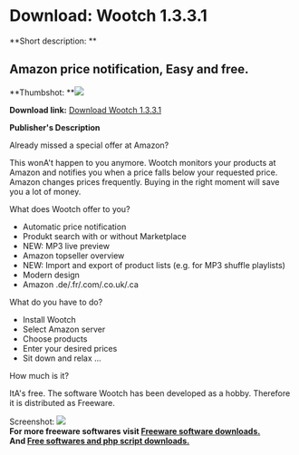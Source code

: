 # Download: Wootch 1.3.3.1

**Short description: **

## Amazon price notification, Easy and free.

  
**Thumbshot: **![](http://www.freewarefiles.com/screenshot/wootch_md.jpg)   
  
**Download link:** [Download Wootch 1.3.3.1](http://freesoftwares.boysofts.com/Wootch_program_49106.html)  
  

**Publisher's Description**  
  

Already missed a special offer at Amazon?

This wonA't happen to you anymore. Wootch monitors your products at Amazon and
notifies you when a price falls below your requested price. Amazon changes
prices frequently. Buying in the right moment will save you a lot of money.

What does Wootch offer to you?

  * Automatic price notification 
  * Produkt search with or without Marketplace 
  * NEW: MP3 live preview 
  * Amazon topseller overview 
  * NEW: Import and export of product lists (e.g. for MP3 shuffle playlists) 
  * Modern design 
  * Amazon .de/.fr/.com/.co.uk/.ca 

What do you have to do?

  * Install Wootch 
  * Select Amazon server 
  * Choose products 
  * Enter your desired prices 
  * Sit down and relax ... 

How much is it?

ItA's free. The software Wootch has been developed as a hobby. Therefore it is
distributed as Freeware.

  
  
Screenshot: ![](http://www.freewarefiles.com/screenshot/wootch.jpg)  
**For more freeware softwares visit [Freeware software downloads.](http://freesoftwares.boysofts.com/)**   
**And [Free softwares and php script downloads.](http://www.boysofts.com/)**

